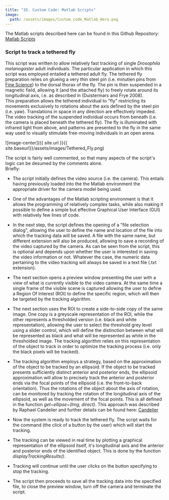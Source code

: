 ```yaml
---
title: "35. Custom Code: Matlab Scripts"
image: 
  path: /assets/images/Custom_code_Matlab_Hero.png
---
```


<!--- # General concepts --->


The Matlab scripts described here can be found in this Github
Repository: [Matlab
Scripts](https://github.com/em-a-zed/Custom-Tracking-Code/tree/main/Matlab)

### Script to track a tethered fly

This script was written to allow relatively fast tracking of single
*Drosophila melanogaster* adult individuals. The particular application
in which this script was employed entailed a tethered adult fly. The
tethered fly preparation relies on glueing a very thin steel pin (i.e.
minutien pins from [Fine Science](https://www.finescience.com/)) to the
dorsal thorax of the fly. The pin is then suspended in a magnetic field,
allowing it (and the attached fly) to freely rotate around its
longitudinal axis, i.e. as described in (Duistermars and Frye 2008).\
This preparation allows the tethered individual to \"fly\" restricting
its movements exclusively to rotations about the axis defined by the
steel pin (i.e. yaw). Translations in space in any direction are
effectively impeded. The video tracking of the suspended individual
occurs from beneath (i.e. the camera is placed beneath the tethered
fly). The fly is illuminated with infrared light from above, and
patterns are presented to the fly in the same way used to visually
stimulate free-moving individuals in an open arena.

![image-center]({{ site.url }}{{ site.baseurl}}/assets/images/Tethered_Fly.png)

The script is fairly well commented, so that many aspects of the
script's logic can be desumed by the comments alone.\
Briefly:

-   The script initially defines the video source (i.e. the camera).
    This entails having previously loaded into the the Matlab
    environment the appropriate driver for the camera model being used.

-   One of the advantages of the Matlab scripting environment is that it
    allows the programming of relatively complex tasks, while also
    making it possible to define a simple but effective Graphical User
    Interface (GUI) with relatively few lines of code.

-   In the next step, the script defines the opening of a \"file
    selection dialog\", allowing the user to define the name and
    location of the file into which the tracking data will be saved. A
    file with the same name, but different extension will also be
    produced, allowing to save a recording of the video captured by the
    camera. As can be seen from the script, this is optional and depends
    upon whether the user is interested in saving the video information
    or not. Whatever the case, the numeric data pertaining to the video
    tracking will always be saved in a text file (.txt extension).

-   The next section opens a preview window presenting the user with a
    view of what is currently visible to the video camera. At the same
    time a single frame of the visible scene is captured allowing the
    user to define a Region Of Interest (ROI) to define the specific
    region, which will then be targeted by the tracking algorithm.

-   The next section uses the ROI to create a side-to-side copy of the
    same image. One copy is a greyscale representation of the ROI, while
    the other represents a thresholded version (i.e. black and white
    representation), allowing the user to select the threshold grey
    level using a slider control, which will define the distinction
    between what will be represented as black and what will be
    represented as white in the thresholded image. The tracking
    algorithm relies on this representation of the object to track in
    order to optimize the tracking process (i.e. only the black pixels
    will be tracked).

-   The tracking algorithm employs a strategy, based on the
    approximation of the object to be tracked by an ellipsoid. If the
    object to be tracked presents sufficiently distinct anterior and
    posterior ends, the ellipsoid approximation will allow to precisely
    track the anterior and posterior ends via the focal points of the
    ellipsoid (i.e. the front-to-back orientation). Thus the rotations
    of the object about the axis of rotation, can be monitored by
    tracking the rotation of the longitudinal axis of the ellipsoid, as
    well as the movement of the focal points. This is all defined in the
    function *get~ellipse~(Img, direct)*. This approach was described by
    Raphael Candelier and further details can be found here:
    [Candelier](https://raphael.candelier.fr/?blog=Image%20Moments)

-   Now the system is ready to track the tethered fly. The script waits
    for the command (the click of a button by the user) which will start
    the tracking.

-   The tracking can be viewed in real time by plotting a graphical
    representation of the ellipsoid itself, it's longitudinal axis and
    the anterior and posterior ends of the identified object. This is
    done by the function *displayTrackingResults()*.

-   Tracking will continue until the user clicks on the button
    specifying to stop the tracking.

-   The script then proceeds to save all the tracking data into the
    specified file, to close the preview window, turn off the camera and
    terminate the script.
